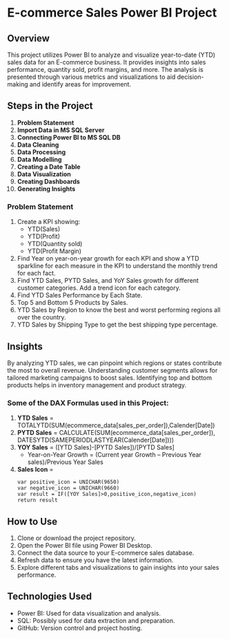 # E-commerce Sales Power BI Project

## Overview
This project utilizes Power BI to analyze and visualize year-to-date (YTD) sales data for an E-commerce business. It provides insights into sales performance, quantity sold, profit margins, and more. The analysis is presented through various metrics and visualizations to aid decision-making and identify areas for improvement.

## Steps in the Project
1. **Problem Statement**
2. **Import Data in MS SQL Server**
3. **Connecting Power BI to MS SQL DB**
4. **Data Cleaning**
5. **Data Processing**
6. **Data Modelling**
7. **Creating a Date Table**
8. **Data Visualization**
9. **Creating Dashboards**
10. **Generating Insights**

### Problem Statement
1. Create a KPI showing:
   - YTD(Sales)
   - YTD(Profit)
   - YTD(Quantity sold)
   - YTD(Profit Margin)
2. Find Year on year-on-year growth for each KPI and show a YTD sparkline for each measure in the KPI to understand the monthly trend for each fact.
3. Find YTD Sales, PYTD Sales, and YoY Sales growth for different customer categories. Add a trend icon for each category.
4. Find YTD Sales Performance by Each State.
5. Top 5 and Bottom 5 Products by Sales.
6. YTD Sales by Region to know the best and worst performing regions all over the country.
7. YTD Sales by Shipping Type to get the best shipping type percentage.

## Insights
By analyzing YTD sales, we can pinpoint which regions or states contribute the most to overall revenue. Understanding customer segments allows for tailored marketing campaigns to boost sales. Identifying top and bottom products helps in inventory management and product strategy.

### Some of the DAX Formulas used in this Project:
1. **YTD Sales** = TOTALYTD(SUM(ecommerce_data[sales_per_order]),Calender[Date])
2. **PYTD Sales** = CALCULATE(SUM(ecommerce_data[sales_per_order]), DATESYTD(SAMEPERIODLASTYEAR(Calender[Date])))
3. **YOY Sales** = ([YTD Sales]-[PYTD Sales])/[PYTD Sales]
   - Year-on-Year Growth = (Current year Growth – Previous  Year sales)/Previous Year Sales
4. **Sales Icon** = 
    ```DAX
    var positive_icon = UNICHAR(9650)
    var negative_icon = UNICHAR(9660)
    var result = IF([YOY Sales]>0,positive_icon,negative_icon)
    return result
    ```

## How to Use
1. Clone or download the project repository.
2. Open the Power BI file using Power BI Desktop.
3. Connect the data source to your E-commerce sales database.
4. Refresh data to ensure you have the latest information.
5. Explore different tabs and visualizations to gain insights into your sales performance.

## Technologies Used
- Power BI: Used for data visualization and analysis.
- SQL: Possibly used for data extraction and preparation.
- GitHub: Version control and project hosting.


